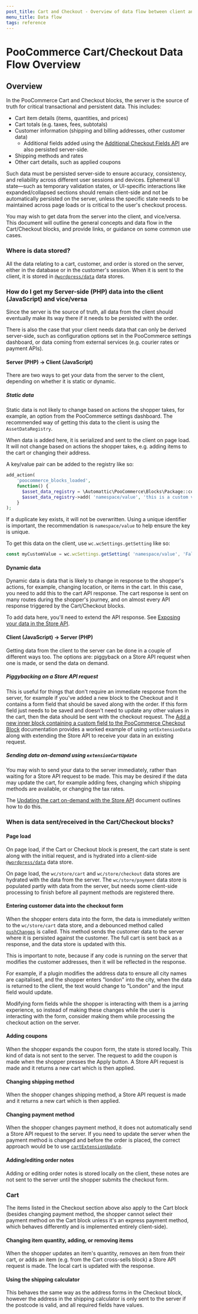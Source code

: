 ```yaml
---
post_title: Cart and Checkout - Overview of data flow between client and server
menu_title: Data flow
tags: reference
---
```


# PooCommerce Cart/Checkout Data Flow Overview

## Overview

In the PooCommerce Cart and Checkout blocks, the server is the source of truth for critical transactional and persistent data. This includes:

- Cart item details (items, quantities, and prices)
- Cart totals (e.g. taxes, fees, subtotals)
- Customer information (shipping and billing addresses, other customer data)
    - Additional fields added using the [Additional Checkout Fields API](https://developer.poocommerce.com/docs/cart-and-checkout-additional-checkout-fields/) are also persisted server-side.
- Shipping methods and rates
- Other cart details, such as applied coupons

Such data must be persisted server-side to ensure accuracy, consistency, and reliability across different user sessions and devices.
Ephemeral UI state—such as temporary validation states, or UI-specific interactions like expanded/collapsed sections should remain client-side and not be automatically persisted on the server, unless the specific state needs to be maintained across page loads or is critical to the user's checkout process.

You may wish to get data from the server into the client, and vice/versa. This document will outline the general concepts and data flow in the Cart/Checkout blocks, and provide links, or guidance on some common use cases.

### Where is data stored?

All the data relating to a cart, customer, and order is stored on the server, either in the database or in the customer's session. When it is sent to the client, it is stored in [`@wordpress/data`](https://developer.wordpress.org/block-editor/reference-guides/packages/packages-data/) data stores.

### How do I get my Server-side (PHP) data into the client (JavaScript) and vice/versa

Since the server is the source of truth, all data from the client should eventually make its way there if it needs to be persisted with the order.

There is also the case that your client needs data that can only be derived server-side, such as configuration options set in the PooCommerce settings dashboard, or data coming from external services (e.g. courier rates or payment APIs).

#### Server (PHP) → Client (JavaScript)

There are two ways to get your data from the server to the client, depending on whether it is static or dynamic.

##### Static data

Static data is not likely to change based on actions the shopper takes, for example, an option from the PooCommerce settings dashboard. The recommended way of getting this data to the client is using the `AssetDataRegistry`.

When data is added here, it is serialized and sent to the client on page load. It will not change based on actions the shopper takes, e.g. adding items to the cart or changing their address.

A key/value pair can be added to the registry like so:

```php
add_action(
    'poocommerce_blocks_loaded',
    function() {
      $asset_data_registry = \Automattic\PooCommerce\Blocks\Package::container()->get( \Automattic\PooCommerce\Blocks\Assets\AssetDataRegistry::class );
      $asset_data_registry->add( 'namespace/value', 'this is a custom value' );
    }
);
```

If a duplicate key exists, it will not be overwritten. Using a unique identifier is important, the recommendation is `namespace/value` to help ensure the key is unique.

To get this data on the client, use `wc.wcSettings.getSetting` like so:

```js
const myCustomValue = wc.wcSettings.getSetting( 'namespace/value', 'Fallback value.' );
```

#### Dynamic data

Dynamic data is data that is likely to change in response to the shopper's actions, for example, changing location, or items in the cart. In this case, you need to add this to the cart API response. The cart response is sent on many routes during the shopper's journey, and on almost every API response triggered by the Cart/Checkout blocks.

To add data here, you'll need to extend the API response. See [Exposing your data in the Store API](https://github.com/poocommerce/poocommerce/blob/trunk/plugins/poocommerce-blocks/docs/third-party-developers/extensibility/rest-api/extend-rest-api-add-data.md).

#### Client (JavaScript) → Server (PHP)

Getting data from the client to the server can be done in a couple of different ways too. The options are: piggyback on a Store API request when one is made, or send the data on demand.

##### Piggybacking on a Store API request

This is useful for things that don't require an immediate response from the server, for example if you've added a new block to the Checkout and it contains a form field that should be saved along with the order. If this form field just needs to be saved and doesn't need to update any other values in the cart, then the data should be sent with the checkout request. The [Add a new inner block containing a custom field to the PooCommerce Checkout Block](https://github.com/poocommerce/poocommerce/blob/trunk/plugins/poocommerce-blocks/docs/third-party-developers/extensibility/rest-api/extend-rest-api-add-custom-fields.md) documentation provides a worked example of using `setExtensionData` along with extending the Store API to receive your data in an existing request.

##### Sending data on-demand using `extensionCartUpdate`

You may wish to send your data to the server immediately, rather than waiting for a Store API request to be made. This may be desired if the data may update the cart, for example adding fees, changing which shipping methods are available, or changing the tax rates.

The [Updating the cart on-demand with the Store API](https://github.com/poocommerce/poocommerce/blob/trunk/plugins/poocommerce-blocks/docs/third-party-developers/extensibility/rest-api/extend-rest-api-update-cart.md) document outlines how to do this. 

### When is data sent/received in the Cart/Checkout blocks?

#### Page load

On page load, if the Cart or Checkout block is present, the cart state is sent along with the initial request, and is hydrated into a client-side [`@wordpress/data`](https://developer.wordpress.org/block-editor/reference-guides/packages/packages-data/) data store.

On page load, the `wc/store/cart` and `wc/store/checkout` data stores are hydrated with the data from the server. The `wc/store/payment` data store is populated partly with data from the server, but needs some client-side processing to finish before all payment methods are registered there.

#### Entering customer data into the checkout form

When the shopper enters data into the form, the data is immediately written to the `wc/store/cart` data store, and a debounced method called [`pushChanges`](https://github.com/poocommerce/poocommerce/blob/4861ec250ef1789f814f4209755165e8abe7b838/plugins/poocommerce-blocks/assets/js/data/cart/push-changes.ts#L167) is called. This method sends the customer data to the server where it is persisted against the customer. The full cart is sent back as a response, and the data store is updated with this. 

This is important to note, because if any code is running on the server that modifies the customer addresses, then it will be reflected in the response.

For example, if a plugin modifies the address data to ensure all city names are capitalised, and the shopper enters "london" into the city, when the data is returned to the client, the text would change to "London" and the input field would update.

Modifying form fields while the shopper is interacting with them is a jarring experience, so instead of making these changes while the user is interacting with the form, consider making them while processing the checkout action on the server.

#### Adding coupons

When the shopper expands the coupon form, the state is stored locally. This kind of data is not sent to the server. The request to add the coupon is made when the shopper presses the Apply button. A Store API request is made and it returns a new cart which is then applied.

#### Changing shipping method

When the shopper changes shipping method, a Store API request is made and it returns a new cart which is then applied.

#### Changing payment method

When the shopper changes payment method, it does not automatically send a Store API request to the server. If you need to update the server when the payment method is changed and before the order is placed, the correct approach would be to use [`cartExtensionUpdate`](https://github.com/poocommerce/poocommerce/blob/trunk/plugins/poocommerce-blocks/docs/third-party-developers/extensibility/rest-api/extend-rest-api-update-cart.md).

#### Adding/editing order notes

Adding or editing order notes is stored locally on the client, these notes are not sent to the server until the shopper submits the checkout form.

### Cart

The items listed in the Checkout section above also apply to the Cart block (besides changing payment method, the shopper cannot select their payment method on the Cart block unless it's an express payment method, which behaves differently and is implemented entirely client-side).

#### Changing item quantity, adding, or removing items

When the shopper updates an item's quantity, removes an item from their cart, or adds an item (e.g. from the Cart cross-sells block) a Store API request is made. The local cart is updated with the response.

#### Using the shipping calculator

This behaves the same way as the address forms in the Checkout block, however the address in the shipping calculator is only sent to the server if the postcode is valid, and all required fields have values.
